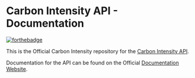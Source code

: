# Carbon Intensity API - Documentation
[![forthebadge](https://forthebadge.com/images/badges/powered-by-electricity.svg)](https://forthebadge.com)

This is the Official Carbon Intensity repository for the [Carbon Intensity API](https://api.carbonintensity.org.uk/).

Documentation for the API can be found on the Official [Documentation Website](http://docs.carbonintensity.org.uk).
